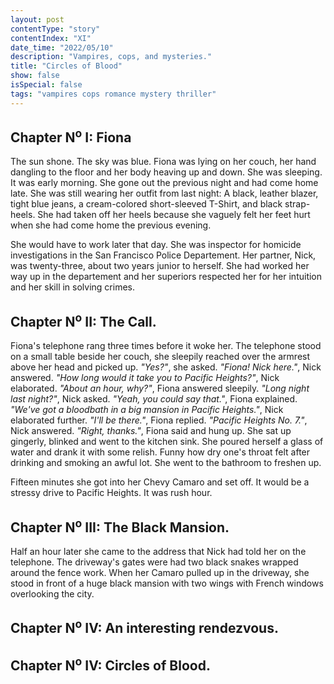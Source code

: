```yaml
---
layout: post
contentType: "story"
contentIndex: "XI"
date_time: "2022/05/10"
description: "Vampires, cops, and mysteries."
title: "Circles of Blood"
show: false
isSpecial: false
tags: "vampires cops romance mystery thriller"
---
```


## Chapter N<sup>o</sup> I: Fiona

The sun shone. The sky was blue. Fiona was lying on her couch, her hand dangling to the floor and her body heaving up and down. She was sleeping. It was early morning. She gone out the previous night and had come home late. She was still wearing her outfit from last night: A black, leather blazer, tight blue jeans, a cream-colored short-sleeved T-Shirt, and black strap-heels. She had taken off her heels because she vaguely felt her feet hurt when she had come home the previous evening.

She would have to work later that day. She was inspector for homicide investigations in the San Francisco Police Departement. Her partner, Nick, was twenty-three, about two years junior to herself. She had worked her way up in the departement and her superiors respected her for her intuition and her skill in solving crimes.

## Chapter N<sup>o</sup> II: The Call.

Fiona's telephone rang three times before it woke her. The telephone stood on a small table beside her couch, she sleepily reached over the armrest above her head and picked up. *"Yes?"*, she asked. *"Fiona! Nick here."*, Nick answered. *"How long would it take you to Pacific Heights?"*, Nick elaborated. *"About an hour, why?"*, Fiona answered sleepily. *"Long night last night?"*, Nick asked. *"Yeah, you could say that."*, Fiona explained. *"We've got a bloodbath in a big mansion in Pacific Heights."*, Nick elaborated further. *"I'll be there."*, Fiona replied. *"Pacific Heights No. 7."*, Nick answered. *"Right, thanks."*, Fiona said and hung up. She sat up gingerly, blinked and went to the kitchen sink. She poured herself a glass of water and drank it with some relish. Funny how dry one's throat felt after drinking and smoking an awful lot. She went to the bathroom to freshen up.

Fifteen minutes she got into her Chevy Camaro and set off. It would be a stressy drive to Pacific Heights. It was rush hour.

## Chapter N<sup>o</sup> III: The Black Mansion.

Half an hour later she came to the address that Nick had told her on the telephone. The driveway's gates were had two black snakes wrapped around the fence work. When her Camaro pulled up in the driveway, she stood in front of a huge black mansion with two wings with French windows overlooking the city.

## Chapter N<sup>o</sup> IV: An interesting rendezvous.



## Chapter N<sup>o</sup> IV: Circles of Blood.
